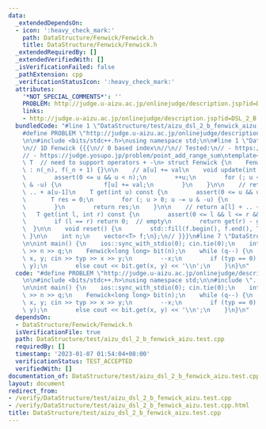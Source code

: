 ```yaml
---
data:
  _extendedDependsOn:
  - icon: ':heavy_check_mark:'
    path: DataStructure/Fenwick/Fenwick.h
    title: DataStructure/Fenwick/Fenwick.h
  _extendedRequiredBy: []
  _extendedVerifiedWith: []
  _isVerificationFailed: false
  _pathExtension: cpp
  _verificationStatusIcon: ':heavy_check_mark:'
  attributes:
    '*NOT_SPECIAL_COMMENTS*': ''
    PROBLEM: http://judge.u-aizu.ac.jp/onlinejudge/description.jsp?id=DSL_2_B
    links:
    - http://judge.u-aizu.ac.jp/onlinejudge/description.jsp?id=DSL_2_B
  bundledCode: "#line 1 \"DataStructure/test/aizu_dsl_2_b_fenwick_aizu.test.cpp\"\n\
    #define PROBLEM \"http://judge.u-aizu.ac.jp/onlinejudge/description.jsp?id=DSL_2_B\"\
    \n\n#include <bits/stdc++.h>\nusing namespace std;\n\n#line 1 \"DataStructure/Fenwick/Fenwick.h\"\
    \n// 1D Fenwick {{{\n// 0 based index\n//\n// Tested:\n// - https://judge.yosupo.jp/problem/static_range_sum\n\
    // - https://judge.yosupo.jp/problem/point_add_range_sum\ntemplate<\n    typename\
    \ T  // need to support operators + -\n> struct Fenwick {\n    Fenwick(int _n)\
    \ : n(_n), f(_n + 1) {}\n\n    // a[u] += val\n    void update(int u, T val) {\n\
    \        assert(0 <= u && u < n);\n        ++u;\n        for (; u <= n; u += u\
    \ & -u) {\n            f[u] += val;\n        }\n    }\n\n    // return a[0] +\
    \ .. + a[u-1]\n    T get(int u) const {\n        assert(0 <= u && u <= n);\n \
    \       T res = 0;\n        for (; u > 0; u -= u & -u) {\n            res += f[u];\n\
    \        }\n        return res;\n    }\n\n    // return a[l] + .. + a[r-1]\n \
    \   T get(int l, int r) const {\n        assert(0 <= l && l <= r && r <= n);\n\
    \        if (l == r) return 0;  // empty\n        return get(r) - get(l);\n  \
    \  }\n\n    void reset() {\n        std::fill(f.begin(), f.end(), T(0));\n   \
    \ }\n\n    int n;\n    vector<T> f;\n};\n// }}}\n#line 7 \"DataStructure/test/aizu_dsl_2_b_fenwick_aizu.test.cpp\"\
    \n\nint main() {\n    ios::sync_with_stdio(0); cin.tie(0);\n    int n, q; cin\
    \ >> n >> q;\n    Fenwick<long long> bit(n);\n    while (q--) {\n        int typ,\
    \ x, y; cin >> typ >> x >> y;\n        --x;\n        if (typ == 0) bit.update(x,\
    \ y);\n        else cout << bit.get(x, y) << '\\n';\n    }\n}\n"
  code: "#define PROBLEM \"http://judge.u-aizu.ac.jp/onlinejudge/description.jsp?id=DSL_2_B\"\
    \n\n#include <bits/stdc++.h>\nusing namespace std;\n\n#include \"../Fenwick/Fenwick.h\"\
    \n\nint main() {\n    ios::sync_with_stdio(0); cin.tie(0);\n    int n, q; cin\
    \ >> n >> q;\n    Fenwick<long long> bit(n);\n    while (q--) {\n        int typ,\
    \ x, y; cin >> typ >> x >> y;\n        --x;\n        if (typ == 0) bit.update(x,\
    \ y);\n        else cout << bit.get(x, y) << '\\n';\n    }\n}\n"
  dependsOn:
  - DataStructure/Fenwick/Fenwick.h
  isVerificationFile: true
  path: DataStructure/test/aizu_dsl_2_b_fenwick_aizu.test.cpp
  requiredBy: []
  timestamp: '2023-01-07 01:54:04+08:00'
  verificationStatus: TEST_ACCEPTED
  verifiedWith: []
documentation_of: DataStructure/test/aizu_dsl_2_b_fenwick_aizu.test.cpp
layout: document
redirect_from:
- /verify/DataStructure/test/aizu_dsl_2_b_fenwick_aizu.test.cpp
- /verify/DataStructure/test/aizu_dsl_2_b_fenwick_aizu.test.cpp.html
title: DataStructure/test/aizu_dsl_2_b_fenwick_aizu.test.cpp
---
```

